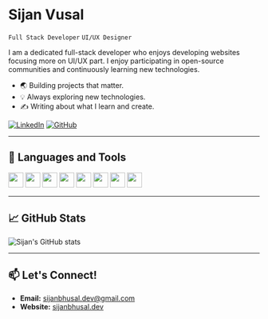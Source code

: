 # Sijan Vusal

`Full Stack Developer` `UI/UX Designer`

I am a dedicated full-stack developer who enjoys developing websites focusing more on UI/UX part. I enjoy participating in open-source communities and continuously learning new technologies.
- 🌏 Building projects that matter.
- 💡 Always exploring new technologies.
- ✍️ Writing about what I learn and create.


[![LinkedIn](https://img.shields.io/badge/LinkedIn-Connect-blue?logo=linkedin)](https://linkedin.com/) 
[![GitHub](https://img.shields.io/badge/GitHub-Stars-green?logo=github)](https://github.com/sijanvusal)

---

## 🚀 Languages and Tools

<img src="https://cdn.jsdelivr.net/gh/devicons/devicon/icons/javascript/javascript-original.svg" width="30" /> 
<img src="https://cdn.jsdelivr.net/gh/devicons/devicon/icons/react/react-original.svg" width="30" /> 
<img src="https://cdn.jsdelivr.net/gh/devicons/devicon/icons/python/python-original.svg" width="30" />
<img src="https://cdn.jsdelivr.net/gh/devicons/devicon/icons/nodejs/nodejs-original.svg" width="30" /> 
<img src="https://cdn.jsdelivr.net/gh/devicons/devicon/icons/html5/html5-original.svg" width="30" /> 
<img src="https://cdn.jsdelivr.net/gh/devicons/devicon/icons/css3/css3-original.svg" width="30" /> 
<img src="https://cdn.jsdelivr.net/gh/devicons/devicon/icons/docker/docker-original.svg" width="30" /> 
<img src="https://cdn.jsdelivr.net/gh/devicons/devicon/icons/git/git-original.svg" width="30" /> 

---

## 📈 GitHub Stats

![Sijan's GitHub stats](https://github-readme-stats.vercel.app/api?username=sijanvusal&show_icons=true&theme=radical)

---

## 📫 Let's Connect!

- **Email:** sijanbhusal.dev@gmail.com
- **Website:** [sijanbhusal.dev](https://sijanbhusal.com)

